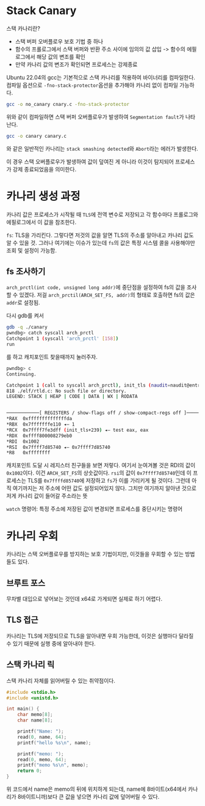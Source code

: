 # Stack Canary

스택 카나리란?
- 스택 버퍼 오버플로우 보호 기법 중 하나
- 함수의 프롤로그에서 스택 버퍼와 반환 주소 사이에 임의의 값 삽입 -> 함수의 에필로그에서 해당 값의 변조를 확인
- 만약 카나리 값의 변조가 확인되면 프로세스는 강제종료

Ubuntu 22.04의 gcc는 기본적으로 스택 카나리를 적용하여 바이너리를 컴파일한다. 컴파일 옵션으로 `-fno-stack-protector`옵션을 추가해야 카나리 없이 컴파일 가능하다.

```bash
gcc -o no_canary cnary.c -fno-stack-protector
```

위와 같이 컴파일하면 스택 버퍼 오버플로우가 발생하여 `Segmentation fault`가 나타난다.

```bash
gcc -o canary canary.c
```

와 같은 일반적인 카나리는 `stack smashing detected`와 `Abort`라는 에러가 발생한다.

이 경우 스택 오버플로우가 발생하여 값이 덮여진 게 아니라 이것이 탐지되어 프로세스가 강제 종료되었음을 의미한다.

# 카나리 생성 과정

카나리 값은 프로세스가 시작될 때 `TLS`에 전역 변수로 저장되고 각 함수마다 프롤로그와 에필로그에서 이 값을 참조한다.

`fs`: TLS을 가리킨다. 그렇다면 저것의 값을 알면 TLS의 주소를 알아내고 카나리 값도 알 수 있을 것.
그러나 여기에는 이슈가 있는데 `fs`의 값은 특정 시스템 콜을 사용해야만 조회 및 설정이 가능함.

## fs 조사하기
`arch_prctl(int code, unsigned long addr)`에 중단점을 설정하여 fs의 값을 조사할 수 있겠다. 저걸 `arch_prctil(ARCH_SET_FS, addr)`의 형태로 호출하면 fs의 값은 `addr`로 설정됨.

다시 gdb를 켜서 
```bash
gdb -q ./canary
pwndbg> catch syscall arch_prctl
Catchpoint 1 (syscall 'arch_prctl' [158])
run
```

를 하고 캐치포인트 찾을때까지 눌러주자.

```bash
pwndbg> c
Continuing.

Catchpoint 1 (call to syscall arch_prctl), init_tls (naudit=naudit@entry=0) at ./elf/rtld.c:818
818	./elf/rtld.c: No such file or directory.
LEGEND: STACK | HEAP | CODE | DATA | WX | RODATA
```

```bash

────────────[ REGISTERS / show-flags off / show-compact-regs off ]────────────
*RAX  0xffffffffffffffda
*RBX  0x7fffffffe110 ◂— 1
*RCX  0x7ffff7fe3dff (init_tls+239) ◂— test eax, eax
*RDX  0xffff800008279eb0
*RDI  0x1002
*RSI  0x7ffff7d85740 ◂— 0x7ffff7d85740
*R8   0xffffffff
```

캐치포인트 도달 시 레지스터 친구들을 보면 저렇다.
여기서 눈여겨볼 것은 RDI의 값이 `0x1002`이다. 이건 `ARCH_SET_FS`의 상숫값이다. `rsi`의 값이 `0x7ffff7d85740`인데 이 프로세스는 TLS를 `0x7ffffd85740`에 저장하고 `fs`가 이를 가리키게 될 것이다.
그런데 아직 여기까지는 저 주소에 어떤 값도 설정되어있지 않다. 그치만 여기까지 알아낸 것으로 저게 카나리 값이 들어갈 주소라는 뜻


`watch` 명령어: 특정 주소에 저장된 값이 변경되면 프로세스를 중단시키는 명령어

# 카나리 우회
카나리는 스택 오버플로우를 방지하는 보호 기법이지만, 이것들을 우회할 수 있는 방법들도 있다.

## 브루트 포스
무차별 대입으로 넣어보는 것인데 x64로 가게되면 실제로 하기 어렵다.

## TLS 접근
카나리는 TLS에 저장되므로 TLS을 알아내면 우회 가능한데, 이것은 실행마다 달라질 수 있기 때문에 실행 중에 알아내야 한다.

## 스택 카나리 릭
스택 카나리 자체를 읽어버릴 수 있는 취약점이다.

```C
#include <stdio.h>
#include <unistd.h>

int main() {
    char memo[8];
    char name[8];

    printf("Name: ");
    read(0, name, 64);
    printf("hello %s\n", name);

    printf("memo: ");
    read(0, memo, 64);
    printf("memo %s\n", memo);
    return 0;
}
```

 위 코드에서 name은 memo의 뒤에 위치하게 되는데, name에 8바이트(x64에서 카나리가 8바이트니까)보다 큰 값을 넣으면 카나리 값에 덮어버릴 수 있다.
